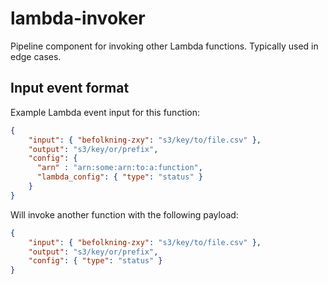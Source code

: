 # lambda-invoker

Pipeline component for invoking other Lambda functions. Typically used in edge cases.

## Input event format

Example Lambda event input for this function:

```json
{
    "input": { "befolkning-zxy": "s3/key/to/file.csv" },
    "output": "s3/key/or/prefix",
    "config": {
      "arn" : "arn:some:arn:to:a:function",
      "lambda_config": { "type": "status" }
    }
}
```

Will invoke another function with the following payload:

```json
{
    "input": { "befolkning-zxy": "s3/key/to/file.csv" },
    "output": "s3/key/or/prefix",
    "config": { "type": "status" }
}
```
